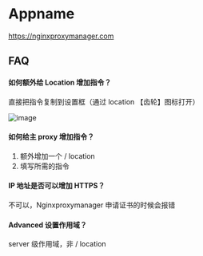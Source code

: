 # Appname


https://nginxproxymanager.com

## FAQ

#### 如何额外给 Location 增加指令？

直接把指令复制到设置框（通过 location 【齿轮】图标打开）

![image](https://user-images.githubusercontent.com/16741975/198959861-cf09f148-2b7a-42bc-8a43-35882668e974.png)

#### 如何给主 proxy 增加指令？

1. 额外增加一个 / location
2. 填写所需的指令

#### IP 地址是否可以增加 HTTPS？

不可以，Nginxproxymanager 申请证书的时候会报错

#### Advanced 设置作用域？

server 级作用域，非 / location
